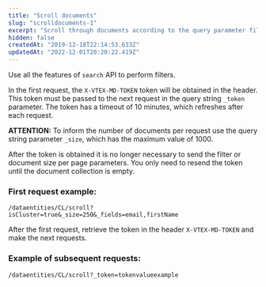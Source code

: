 ```yaml
---
title: "Scroll documents"
slug: "scrolldocuments-1"
excerpt: "Scroll through documents according to the query parameter filters.\n\r\n\r> Avoid sending too many requests with wildcards (`*`) in the search parameters or that use the `keyword` parameter. This may lead to this endpoint being temporarily blocked for your account. If this happens you will receive an error with status code `429`."
hidden: false
createdAt: "2019-12-18T22:14:53.633Z"
updatedAt: "2022-12-01T20:20:22.419Z"
---
```

Use all the features of ```search``` API to perform filters.

In the first request, the ```X-VTEX-MD-TOKEN``` token will be obtained in the header. This token must be passed to the next request in the query string ```_token``` parameter. The token has a timeout of 10 minutes, which refreshes after each request.

**ATTENTION:** To inform the number of documents per request use the query string parameter ```_size```, which has the maximum value of 1000.

After the token is obtained it is no longer necessary to send the filter or document size per page parameters. You only need to resend the token until the document collection is empty.

### First request example:
```
/dataentities/CL/scroll?isCluster=true&_size=250&_fields=email,firstName
```

After the first request, retrieve the token in the header ```X-VTEX-MD-TOKEN``` and make the next requests.

### Example of subsequent requests:
```
/dataentities/CL/scroll?_token=tokenvalueexample
```